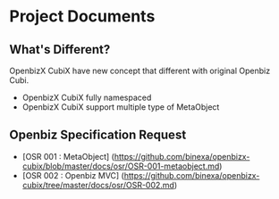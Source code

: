 Project Documents
==================

What's Different? 
-----------------
OpenbizX CubiX have new concept that different with original Openbiz Cubi.
- OpenbizX CubiX fully namespaced
- OpenbizX CubiX support multiple type of MetaObject

Openbiz Specification Request
-----------------------------
* [OSR 001 : MetaObject] (https://github.com/binexa/openbizx-cubix/blob/master/docs/osr/OSR-001-metaobject.md)
* [OSR 002 : Openbiz MVC] (https://github.com/binexa/openbizx-cubix/tree/master/docs/osr/OSR-002.md)
